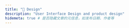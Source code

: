 ```yaml
---
title: "🧱 Design"
description: "User Interface Design and product design"
hidemeta: true # 是否隐藏文章的元信息，如发布日期、作者等
---
```

